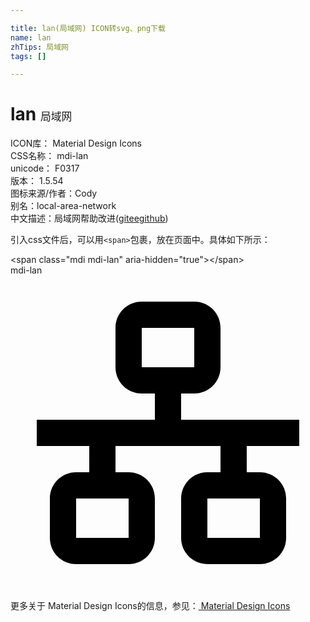 ```yaml
---

title: lan(局域网) ICON转svg、png下载
name: lan
zhTips: 局域网
tags: []

---
```


# lan  <small style="font-size: 60%;font-weight: 100">局域网</small>


<div class="detail-page">
<p>
<span>
ICON库：
<span class="badge-secondary badge">Material Design Icons</span> 
</span>
<br/>
<span>
CSS名称：
<span class="badge-secondary badge">mdi-lan</span> 
</span>
<br/>
<span>
unicode：
<span class="badge-secondary badge">F0317</span> 
<copy-btn content='F0317' btn-title=""></copy-btn>
<copy-btn :content='String.fromCodePoint(parseInt("F0317", 16))' btn-title="复制U"></copy-btn>
</span>
<br/>
<span>
版本：
<span class="badge-secondary badge">1.5.54</span> 
</span>
<br/>
<span>图标来源/作者：<span class="badge-light badge">Cody</span></span> 
<br/>
<span>别名：<span class="badge-light badge">local-area-network</span></span><br/><span class="zh-detail">中文描述：<span class="badge-primary badge">局域网</span><span class="help-link"><span>帮助改进</span>(<a href="https://gitee.com/liuwave/icon-helper/edit/master/json/material/lan.json" target="_blank" rel="noopener noreferrer">gitee</a><a href="https://github.com/liuwave/icon-helper/edit/master/json/material/lan.json" target="_blank" rel="noopener noreferrer">github</a></span>)</span><br/>
</p>
</div>
<div class="alert alert-dark">
  <i class="mdi mdi-lan mdi-48px"></i>
  <i class="mdi mdi-lan mdi-36px"></i>
  <i class="mdi mdi-lan mdi-24px"></i>
  <i class="mdi mdi-lan mdi-18px"></i>
</div>
<div>
  <p>引入css文件后，可以用<code>&lt;span&gt;</code>包裹，放在页面中。具体如下所示：    
  </p>
  <div class="alert alert-primary" style="font-size: 14px">
    &lt;span class="mdi mdi-lan" aria-hidden="true"&gt;&lt;/span&gt;
    <copy-btn content='<span class="mdi mdi-lan" aria-hidden="true"></span>'></copy-btn>
  </div>
  <div class="alert alert-secondary">
    <i class="mdi mdi-lan"
    style="font-size: 24px"
    aria-hidden="true"></i> mdi-lan
    <copy-btn content="mdi-lan" btn-title="复制图标名称"></copy-btn>
  </div>
</div>
<div id="svg" class="svg-wrap">
<svg xmlns="http://www.w3.org/2000/svg" viewBox="0 0 24 24"><path d="M10,2C8.89,2 8,2.89 8,4V7C8,8.11 8.89,9 10,9H11V11H2V13H6V15H5C3.89,15 3,15.89 3,17V20C3,21.11 3.89,22 5,22H9C10.11,22 11,21.11 11,20V17C11,15.89 10.11,15 9,15H8V13H16V15H15C13.89,15 13,15.89 13,17V20C13,21.11 13.89,22 15,22H19C20.11,22 21,21.11 21,20V17C21,15.89 20.11,15 19,15H18V13H22V11H13V9H14C15.11,9 16,8.11 16,7V4C16,2.89 15.11,2 14,2H10M10,4H14V7H10V4M5,17H9V20H5V17M15,17H19V20H15V17Z" /></svg>
</div>
<detail full-name='mdi-lan'></detail>
    
<div><p>更多关于 Material Design Icons的信息，参见：<a target="_blank" href="https://iconhelper.cn/material.html"> Material Design Icons</a>
</p></div>

